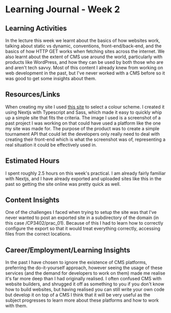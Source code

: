 # Learning Journal - Week 2

## Learning Activities

In the lecture this week we learnt about the basics of how websites work, talking about static vs dynamic, conventions, front-end/back-end, and the basics of how HTTP GET works when fetching sites across the internet. We also learnt about the extent of CMS use around the world, particularly with products like WordPress, and how they can be used by both those who are and aren't tech savvy. Most of this content I already knew from working on web development in the past, but I've never worked with a CMS before so it was good to get some insights about them.

## Resources/Links

When creating my site I used [this site](https://flatuicolors.com) to select a colour scheme. I created it using Nextjs with Typescript and Sass, which made it easy to quickly whip up a simple site that fits the criteria. The image I used is a screenshot of a past project I was working on that could have used a platform like the one my site was made for. The purpose of the product was to create a simple tournament API that could let the developers only really need to deal with creating their front-end which is what the screenshot was of, representing a real situation it could be effectively used in.

## Estimated Hours

I spent roughly 2.5 hours on this week's practical. I am already fairly familiar with Nextjs, and I have already exported and uploaded sites like this in the past so getting the site online was pretty quick as well.

## Content Insights

One of the challenges I faced when trying to setup the site was that I've never wanted to post an exported site in a subdirectory of the domain (in this case /CP3402/prac_01). Because of this I had to learn how to correctly configure the export so that it would treat everything correctly, accessing files from the correct locations.

## Career/Employment/Learning Insights

In the past I have chosen to ignore the existence of CMS platforms, preferring the do-it-yourself approach, however seeing the usage of these services (and the demand for developers to work on them) made me realise it's far more deep than I had originally realised. I often confused CMS with website builders, and shrugged it off as something to you if you don't know how to build websites, but having realised you can still write your own code but develop it on top of a CMS I think that it will be very useful as the subject progresses to learn more about these platforms and how to work with them.
